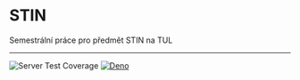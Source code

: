 # STIN
Semestrální práce pro předmět STIN na TUL


---
![Server Test Coverage](https://img.shields.io/endpoint?url=https://gist.githubusercontent.com/Bahamut731lp/723c91b7a31aa9f66b300de3fd1dd650/raw/320b2001349c3bbc9e3b530071436a0a43e9a9ac/test.json)
[![Deno](https://github.com/Bahamut731lp/STIN/actions/workflows/deno.yml/badge.svg)](https://github.com/Bahamut731lp/STIN/actions/workflows/deno.yml)
